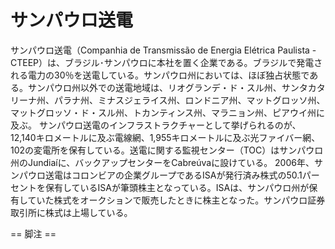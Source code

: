 # サンパウロ送電

サンパウロ送電（Companhia de Transmissão de Energia Elétrica Paulista - CTEEP）は、ブラジル･サンパウロに本社を置く企業である。ブラジルで発電される電力の30％を送電している。サンパウロ州においては、ほぼ独占状態である。サンパウロ州以外での送電地域は、リオグランデ・ド・スル州、サンタカタリーナ州、パラナ州、ミナスジェライス州、ロンドニア州、マットグロッソ州、マットグロッソ・ド・スル州、トカンティンス州、マラニョン州、ピアウイ州に及ぶ。
サンパウロ送電のインフラストラクチャーとして挙げられるのが、12,140キロメートルに及ぶ電線網、1,955キロメートルに及ぶ光ファイバー網、102の変電所を保有している。送電に関する監視センター（TOC）はサンパウロ州のJundiaíに、バックアップセンターをCabreúvaに設けている。
2006年、サンパウロ送電はコロンビアの企業グループであるISAが発行済み株式の50.1パーセントを保有しているISAが筆頭株主となっている。ISAは、サンパウロ州が保有していた株式をオークションで販売したときに株主となった。サンパウロ証券取引所に株式は上場している。


== 脚注 ==